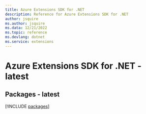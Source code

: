 ```yaml
---
title: Azure Extensions SDK for .NET
description: Reference for Azure Extensions SDK for .NET
author: jsquire
ms.author: jsquire
ms.data: 12/21/2022
ms.topic: reference
ms.devlang: dotnet
ms.service: extensions
---
```

# Azure Extensions SDK for .NET - latest
## Packages - latest
[!INCLUDE [packages](extensions-index.md)]